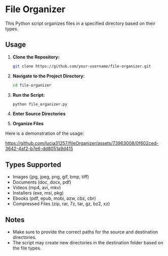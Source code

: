 # File Organizer

This Python script organizes files in a specified directory based on their types.

## Usage

1. **Clone the Repository:**

   ```bash
   git clone https://github.com/your-username/file-organizer.git

2. **Navigate to the Project Directory:**
   ```bash
   cd file-organizer

3. **Run the Script:**

   ```bash
   python file_organizer.py

4. **Enter Source Directories**

5. **Organize Files**


Here is a demonstration of the usage:


https://github.com/lucia31257/fileOrganizer/assets/73963008/0f602ced-3642-4af2-b7e6-dd8051a9d415



## Types Supported
- Images (jpg, jpeg, png, gif, bmp, tiff)
- Documents (doc, docx, pdf)
- Videos (mp4, avi, mkv)
- Installers (exe, msi, pkg)
- Ebooks (pdf, epub, mobi, azw, cbz, cbr)
- Compressed Files (zip, rar, 7z, tar, gz, bz2, xz)
## Notes
- Make sure to provide the correct paths for the source and destination directories.
- The script may create new directories in the destination folder based on the file types.
